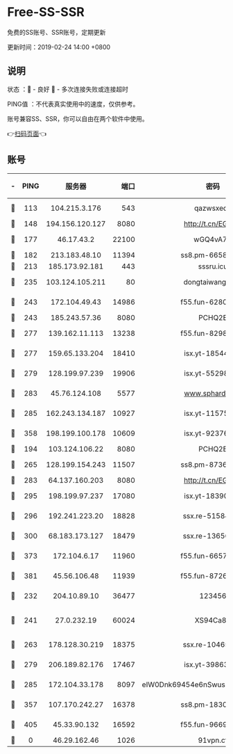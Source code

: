 # Free-SS-SSR

免费的SS账号、SSR账号，定期更新

更新时间：2019-02-24 14:00 +0800

## 说明

状态     ：🙂 - 良好 🙁 - 多次连接失败或连接超时

PING值   ：不代表真实使用中的速度，仅供参考。

账号兼容SS、SSR，你可以自由在两个软件中使用。

👉[扫码页面](https://liesauer.github.io/free-ss-ssr.github.io/)👈

## 账号

|-|PING|服务器|端口|密码|加密方式|区域|
|:----:|:----:|:-----:|-----:|:----:|:----:|:----:|
|🙂|113|104.215.3.176|543|qazwsxedc|aes-256-gcm|JP|
|🙂|148|194.156.120.127|8080|http://t.cn/EGJIyrl|rc4-md5|RU|
|🙂|177|46.17.43.2|22100|wGQ4vA7D|aes-256-gcm|RU|
|🙂|182|213.183.48.10|11394|ss8.pm-66583704|rc4-md5|RU|
|🙂|213|185.173.92.181|443|sssru.icu|rc4-md5|RU|
|🙂|235|103.124.105.211|80|dongtaiwang.com|aes-256-cfb|US|
|🙂|243|172.104.49.43|14986|f55.fun-62809242|aes-256-cfb|SG|
|🙂|243|185.243.57.36|8080|PCHQ2E|rc4-md5|US|
|🙂|277|139.162.11.113|13238|f55.fun-82987043|aes-256-cfb|SG|
|🙂|277|159.65.133.204|18410|isx.yt-18544574|aes-256-cfb|SG|
|🙂|279|128.199.97.239|19906|isx.yt-55298055|aes-256-cfb|SG|
|🙂|283|45.76.124.108|5577|www.sphard.com|aes-256-cfb|AU|
|🙂|285|162.243.134.187|10927|isx.yt-11575973|aes-256-cfb|US|
|🙂|358|198.199.100.178|10609|isx.yt-92376934|aes-256-cfb|US|
|🙂|194|103.124.106.22|8080|PCHQ2E|rc4-md5|US|
|🙂|265|128.199.154.243|11507|ss8.pm-87365089|aes-256-cfb|SG|
|🙂|283|64.137.160.203|8080|http://t.cn/EGJIyrl|rc4-md5|CA|
|🙂|295|198.199.97.237|17080|isx.yt-18390147|aes-256-cfb|US|
|🙂|296|192.241.223.20|18828|ssx.re-51584753|aes-256-cfb|US|
|🙂|300|68.183.173.127|18479|ssx.re-13656982|aes-256-cfb|US|
|🙂|373|172.104.6.17|11960|f55.fun-66579166|aes-256-cfb|US|
|🙂|381|45.56.106.48|11939|f55.fun-87263738|aes-256-cfb|US|
|🙁|232|204.10.89.10|36477|123456|aes-256-cfb|US|
|🙁|241|27.0.232.19|60024|XS94Ca8K|xchacha20-ietf-poly1305|HK|
|🙁|263|178.128.30.219|18375|ssx.re-10465888|aes-256-cfb|SG|
|🙁|279|206.189.82.176|17467|isx.yt-39863046|aes-256-cfb|SG|
|🙁|285|172.104.33.178|8097|eIW0Dnk69454e6nSwuspv9DmS201tQ0D|aes-256-cfb|SG|
|🙁|357|107.170.242.27|16378|ss8.pm-18305798|aes-256-cfb|US|
|🙁|405|45.33.90.132|16592|f55.fun-96694755|aes-256-cfb|US|
|🙁|0|46.29.162.46|1026|91vpn.cf|rc4-md5|RU|
